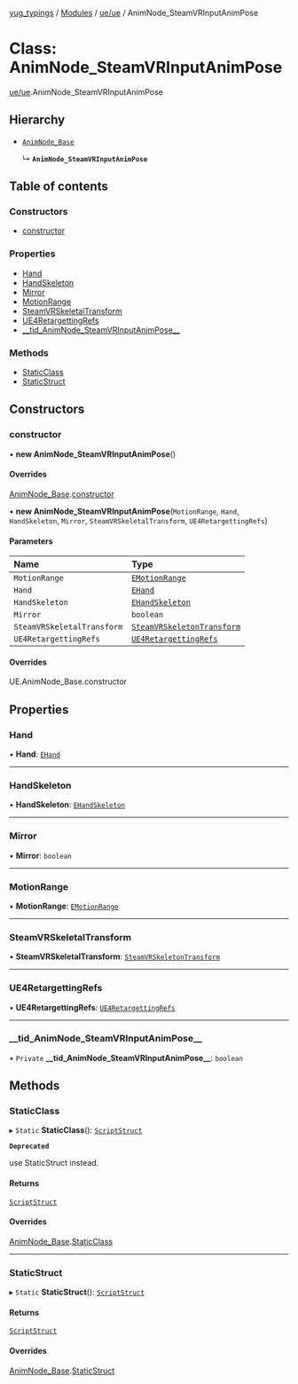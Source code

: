 [yug_typings](../README.md) / [Modules](../modules.md) / [ue/ue](../modules/ue_ue.md) / AnimNode\_SteamVRInputAnimPose

# Class: AnimNode\_SteamVRInputAnimPose

[ue/ue](../modules/ue_ue.md).AnimNode_SteamVRInputAnimPose

## Hierarchy

- [`AnimNode_Base`](ue_ue.AnimNode_Base.md)

  ↳ **`AnimNode_SteamVRInputAnimPose`**

## Table of contents

### Constructors

- [constructor](ue_ue.AnimNode_SteamVRInputAnimPose.md#constructor)

### Properties

- [Hand](ue_ue.AnimNode_SteamVRInputAnimPose.md#hand)
- [HandSkeleton](ue_ue.AnimNode_SteamVRInputAnimPose.md#handskeleton)
- [Mirror](ue_ue.AnimNode_SteamVRInputAnimPose.md#mirror)
- [MotionRange](ue_ue.AnimNode_SteamVRInputAnimPose.md#motionrange)
- [SteamVRSkeletalTransform](ue_ue.AnimNode_SteamVRInputAnimPose.md#steamvrskeletaltransform)
- [UE4RetargettingRefs](ue_ue.AnimNode_SteamVRInputAnimPose.md#ue4retargettingrefs)
- [\_\_tid\_AnimNode\_SteamVRInputAnimPose\_\_](ue_ue.AnimNode_SteamVRInputAnimPose.md#__tid_animnode_steamvrinputanimpose__)

### Methods

- [StaticClass](ue_ue.AnimNode_SteamVRInputAnimPose.md#staticclass)
- [StaticStruct](ue_ue.AnimNode_SteamVRInputAnimPose.md#staticstruct)

## Constructors

### constructor

• **new AnimNode_SteamVRInputAnimPose**()

#### Overrides

[AnimNode_Base](ue_ue.AnimNode_Base.md).[constructor](ue_ue.AnimNode_Base.md#constructor)

• **new AnimNode_SteamVRInputAnimPose**(`MotionRange`, `Hand`, `HandSkeleton`, `Mirror`, `SteamVRSkeletalTransform`, `UE4RetargettingRefs`)

#### Parameters

| Name | Type |
| :------ | :------ |
| `MotionRange` | [`EMotionRange`](../enums/ue_ue.EMotionRange.md) |
| `Hand` | [`EHand`](../enums/ue_ue.EHand.md) |
| `HandSkeleton` | [`EHandSkeleton`](../enums/ue_ue.EHandSkeleton.md) |
| `Mirror` | `boolean` |
| `SteamVRSkeletalTransform` | [`SteamVRSkeletonTransform`](ue_ue.SteamVRSkeletonTransform.md) |
| `UE4RetargettingRefs` | [`UE4RetargettingRefs`](ue_ue.UE4RetargettingRefs.md) |

#### Overrides

UE.AnimNode\_Base.constructor

## Properties

### Hand

• **Hand**: [`EHand`](../enums/ue_ue.EHand.md)

___

### HandSkeleton

• **HandSkeleton**: [`EHandSkeleton`](../enums/ue_ue.EHandSkeleton.md)

___

### Mirror

• **Mirror**: `boolean`

___

### MotionRange

• **MotionRange**: [`EMotionRange`](../enums/ue_ue.EMotionRange.md)

___

### SteamVRSkeletalTransform

• **SteamVRSkeletalTransform**: [`SteamVRSkeletonTransform`](ue_ue.SteamVRSkeletonTransform.md)

___

### UE4RetargettingRefs

• **UE4RetargettingRefs**: [`UE4RetargettingRefs`](ue_ue.UE4RetargettingRefs.md)

___

### \_\_tid\_AnimNode\_SteamVRInputAnimPose\_\_

• `Private` **\_\_tid\_AnimNode\_SteamVRInputAnimPose\_\_**: `boolean`

## Methods

### StaticClass

▸ `Static` **StaticClass**(): [`ScriptStruct`](ue_ue.ScriptStruct.md)

**`Deprecated`**

use StaticStruct instead.

#### Returns

[`ScriptStruct`](ue_ue.ScriptStruct.md)

#### Overrides

[AnimNode_Base](ue_ue.AnimNode_Base.md).[StaticClass](ue_ue.AnimNode_Base.md#staticclass)

___

### StaticStruct

▸ `Static` **StaticStruct**(): [`ScriptStruct`](ue_ue.ScriptStruct.md)

#### Returns

[`ScriptStruct`](ue_ue.ScriptStruct.md)

#### Overrides

[AnimNode_Base](ue_ue.AnimNode_Base.md).[StaticStruct](ue_ue.AnimNode_Base.md#staticstruct)
